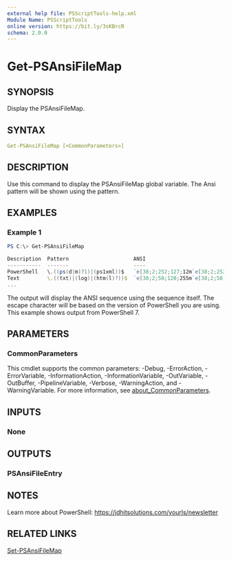 ```yaml
---
external help file: PSScriptTools-help.xml
Module Name: PSScriptTools
online version: https://bit.ly/3sKBrcR
schema: 2.0.0
---
```


# Get-PSAnsiFileMap

## SYNOPSIS

Display the PSAnsiFileMap.

## SYNTAX

```yaml
Get-PSAnsiFileMap [<CommonParameters>]
```

## DESCRIPTION

Use this command to display the PSAnsiFileMap global variable. The Ansi pattern will be shown using the pattern.

## EXAMPLES

### Example 1

```powershell
PS C:\> Get-PSAnsiFileMap

Description  Pattern                     ANSI
-----------  -------                     ----
PowerShell   \.((ps(d|m)?1)|(ps1xml))$   `e[38;2;252;127;12m`e[38;2;252;127;12m
Text         \.((txt)|(log)|(htm(l)?))$  `e[38;2;58;120;255m`e[38;2;58;120;255m
...
```

The  output will display the ANSI sequence using the sequence itself. The escape character will be based on the version of PowerShell you are using. This example shows output from PowerShell 7.

## PARAMETERS

### CommonParameters

This cmdlet supports the common parameters: -Debug, -ErrorAction, -ErrorVariable, -InformationAction, -InformationVariable, -OutVariable, -OutBuffer, -PipelineVariable, -Verbose, -WarningAction, and -WarningVariable. For more information, see [about_CommonParameters](http://go.microsoft.com/fwlink/?LinkID=113216).

## INPUTS

### None

## OUTPUTS

### PSAnsiFileEntry

## NOTES

Learn more about PowerShell: https://jdhitsolutions.com/yourls/newsletter

## RELATED LINKS

[Set-PSAnsiFileMap](Set-PSAnsiFilemap.md)
